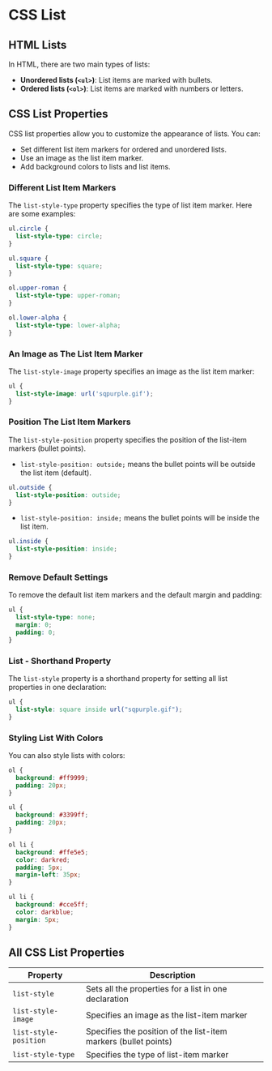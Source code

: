 # CSS List
## HTML Lists

In HTML, there are two main types of lists:
- **Unordered lists (`<ul>`)**: List items are marked with bullets.
- **Ordered lists (`<ol>`)**: List items are marked with numbers or letters.

## CSS List Properties

CSS list properties allow you to customize the appearance of lists. You can:
- Set different list item markers for ordered and unordered lists.
- Use an image as the list item marker.
- Add background colors to lists and list items.

### Different List Item Markers

The `list-style-type` property specifies the type of list item marker. Here are some examples:

```css
ul.circle {
  list-style-type: circle;
}

ul.square {
  list-style-type: square;
}

ol.upper-roman {
  list-style-type: upper-roman;
}

ol.lower-alpha {
  list-style-type: lower-alpha;
}
```

### An Image as The List Item Marker

The `list-style-image` property specifies an image as the list item marker:

```css
ul {
  list-style-image: url('sqpurple.gif');
}
```

### Position The List Item Markers

The `list-style-position` property specifies the position of the list-item markers (bullet points).

- `list-style-position: outside;` means the bullet points will be outside the list item (default).

```css
ul.outside {
  list-style-position: outside;
}
```

- `list-style-position: inside;` means the bullet points will be inside the list item.

```css
ul.inside {
  list-style-position: inside;
}
```

### Remove Default Settings

To remove the default list item markers and the default margin and padding:

```css
ul {
  list-style-type: none;
  margin: 0;
  padding: 0;
}
```

### List - Shorthand Property

The `list-style` property is a shorthand property for setting all list properties in one declaration:

```css
ul {
  list-style: square inside url("sqpurple.gif");
}
```

### Styling List With Colors

You can also style lists with colors:

```css
ol {
  background: #ff9999;
  padding: 20px;
}

ul {
  background: #3399ff;
  padding: 20px;
}

ol li {
  background: #ffe5e5;
  color: darkred;
  padding: 5px;
  margin-left: 35px;
}

ul li {
  background: #cce5ff;
  color: darkblue;
  margin: 5px;
}
```

## All CSS List Properties

| Property           | Description                                               |
|--------------------|-----------------------------------------------------------|
| `list-style`       | Sets all the properties for a list in one declaration     |
| `list-style-image` | Specifies an image as the list-item marker                |
| `list-style-position` | Specifies the position of the list-item markers (bullet points) |
| `list-style-type`  | Specifies the type of list-item marker                    |

